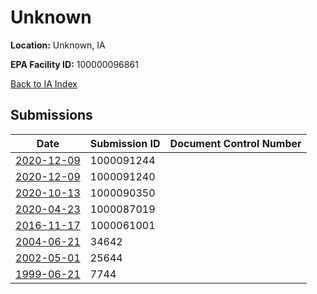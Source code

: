 # Unknown

**Location:** Unknown, IA

**EPA Facility ID:** 100000096861

[Back to IA Index](../../index.md)

## Submissions

| Date | Submission ID | Document Control Number |
|------|--------------|-------------------------|
| [2020-12-09](submissions/1000091244.md) | 1000091244 |  |
| [2020-12-09](submissions/1000091240.md) | 1000091240 |  |
| [2020-10-13](submissions/1000090350.md) | 1000090350 |  |
| [2020-04-23](submissions/1000087019.md) | 1000087019 |  |
| [2016-11-17](submissions/1000061001.md) | 1000061001 |  |
| [2004-06-21](submissions/34642.md) | 34642 |  |
| [2002-05-01](submissions/25644.md) | 25644 |  |
| [1999-06-21](submissions/7744.md) | 7744 |  |
